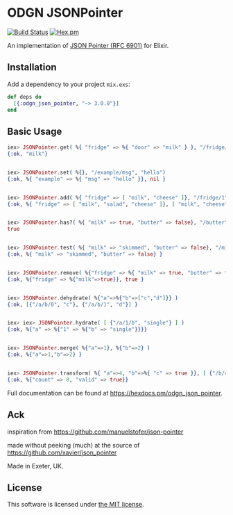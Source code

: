 ODGN JSONPointer
=================
[![Build Status](https://travis-ci.org/odogono/elixir-jsonpointer.svg?branch=master)](https://travis-ci.org/odogono/elixir-jsonpointer)
[![Hex.pm](https://img.shields.io/hexpm/v/odgn_json_pointer.svg?style=flat-square)](https://hex.pm/packages/odgn_json_pointer)


An implementation of [JSON Pointer (RFC 6901)](http://tools.ietf.org/html/draft-ietf-appsawg-json-pointer-08) for Elixir.


## Installation

Add a dependency to your project `mix.exs`:

```Elixir
def deps do
  [{:odgn_json_pointer, "~> 3.0.0"}]
end
```

## Basic Usage

```Elixir
iex> JSONPointer.get( %{ "fridge" => %{ "door" => "milk" } }, "/fridge/door" )
{:ok, "milk"}


iex> JSONPointer.set( %{}, "/example/msg", "hello")
{:ok, %{ "example" => %{ "msg" => "hello" }}, nil }


iex> JSONPointer.add( %{ "fridge" => [ "milk", "cheese" ]}, "/fridge/1", "salad")
{:ok, %{ "fridge" => [ "milk", "salad", "cheese" ]}, [ "milk", "cheese" ] }


iex> JSONPointer.has?( %{ "milk" => true, "butter" => false}, "/butter" )
true


iex> JSONPointer.test( %{ "milk" => "skimmed", "butter" => false}, "/milk", "skimmed" )
{:ok, %{ "milk" => "skimmed", "butter" => false} }


iex> JSONPointer.remove( %{"fridge" => %{ "milk" => true, "butter" => true}}, "/fridge/butter" )
{:ok, %{"fridge" => %{"milk"=>true}}, true }


iex> JSONPointer.dehydrate( %{"a"=>%{"b"=>["c","d"]}} )
{:ok, [{"/a/b/0", "c"}, {"/a/b/1", "d"}] }


iex> iex> JSONPointer.hydrate( [ {"/a/1/b", "single"} ] )
{:ok, %{"a" => %{"1" => %{"b" => "single"}}}}


iex> JSONPointer.merge( %{"a"=>1}, %{"b"=>2} )
{:ok, %{"a"=>1,"b"=>2} }


iex> JSONPointer.transform( %{ "a"=>4, "b"=>%{ "c" => true }}, [ {"/b/c", "/valid"}, {"/a","/count", fn val -> val*2 end} ] )
{:ok, %{"count" => 8, "valid" => true}}

```

Full documentation can be found at https://hexdocs.pm/odgn_json_pointer.



## Ack

inspiration from https://github.com/manuelstofer/json-pointer

made without peeking (much) at the source of https://github.com/xavier/json_pointer

Made in Exeter, UK.


## License

This software is licensed under [the MIT license](LICENSE.md).
